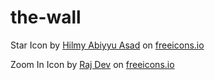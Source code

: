 # the-wall

Star Icon by <a href="https://freeicons.io/profile/75801">Hilmy Abiyyu Asad</a> on <a href="https://freeicons.io">freeicons.io</a>

Zoom In Icon by <a href="https://freeicons.io/profile/714">Raj Dev</a> on <a href="https://freeicons.io">freeicons.io</a>
                                